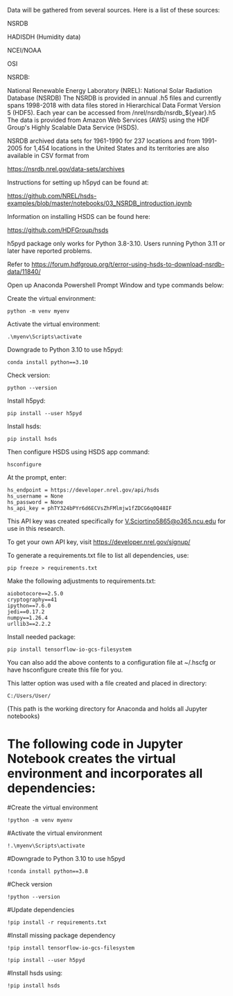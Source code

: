 Data will be gathered from several sources. Here is a list of these sources:

NSRDB 

HADISDH (Humidity data) 

NCEI/NOAA 

OSI

NSRDB:

National Renewable Energy Laboratory (NREL): National Solar Radiation Database (NSRDB)
The NSRDB is provided in annual .h5 files and currently spans 1998-2018 with data files stored in Hierarchical Data Format Version 5 (HDF5).
Each year can be accessed from /nrel/nsrdb/nsrdb_${year}.h5
The data is provided from Amazon Web Services (AWS) using the HDF Group's Highly Scalable Data Service (HSDS).

NSRDB archived data sets for 1961-1990 for 237 locations and from 1991-2005 for 1,454 locations in the United States and its territories are also available in CSV format from

https://nsrdb.nrel.gov/data-sets/archives

Instructions for setting up h5pyd can be found at:

https://github.com/NREL/hsds-examples/blob/master/notebooks/03_NSRDB_introduction.ipynb

Information on installing HSDS can be found here:

https://github.com/HDFGroup/hsds

h5pyd package only works for Python 3.8-3.10. Users running Python 3.11 or later have reported problems. 

Refer to https://forum.hdfgroup.org/t/error-using-hsds-to-download-nsrdb-data/11840/

Open up Anaconda Powershell Prompt Window and type commands below:

Create the virtual environment:

    python -m venv myenv

Activate the virtual environment:

    .\myenv\Scripts\activate

Downgrade to Python 3.10 to use h5pyd:
    
    conda install python==3.10

Check version:
    
    python --version

Install h5pyd:
    
    pip install --user h5pyd

Install hsds:
    
    pip install hsds

Then configure HSDS using HSDS app command:
    
    hsconfigure   

At the prompt, enter:
    
    hs_endpoint = https://developer.nrel.gov/api/hsds
    hs_username = None
    hs_password = None
    hs_api_key = phTY324bPYr6d6ECVsZhFMlmjw1fZDCG6q0Q48IF
   
This API key was created specifically for V.Sciortino5865@o365.ncu.edu for use in this research.

To get your own API key, visit https://developer.nrel.gov/signup/

To generate a requirements.txt file to list all dependencies, use:
    
    pip freeze > requirements.txt

Make the following adjustments to requirements.txt:
    
    aiobotocore==2.5.0
    cryptography==41
    ipython==7.6.0
    jedi==0.17.2
    numpy==1.26.4
    urllib3==2.2.2

Install needed package:
    
    pip install tensorflow-io-gcs-filesystem

You can also add the above contents to a configuration file at ~/.hscfg or have hsconfigure create this file for you.

This latter option was used with a file created and placed in directory:
    
    C:/Users/User/        
    
(This path is the working directory for Anaconda and holds all Jupyter notebooks)

# The following code in Jupyter Notebook creates the virtual environment and incorporates all dependencies:

#Create the virtual environment
    
    !python -m venv myenv

#Activate the virtual environment
    
    !.\myenv\Scripts\activate

#Downgrade to Python 3.10 to use h5pyd
    
    !conda install python==3.8

#Check version
    
    !python --version

#Update dependencies
    
    !pip install -r requirements.txt

#Install missing package dependency
    
    !pip install tensorflow-io-gcs-filesystem
    
    !pip install --user h5pyd

#Install hsds using:
    
    !pip install hsds

